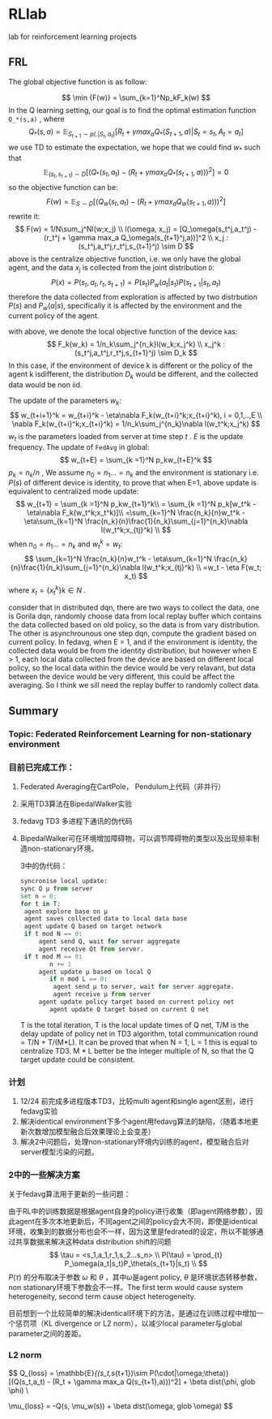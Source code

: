 # RLlab
lab for reinforcement learning projects

## FRL

The global objective function is as follow:


$$
\min {F(w)} = \sum_{k=1}^Np_kF_k(w)
$$
In the Q learning setting, our goal is to find the optimal estimation function `Q_*(s,a)` ,   where
$$
Q_*(s,a) = \mathbb{E}_{S_{t+1}\sim p(.|S_t,a_t)}[R_t + \gamma max_a Q_*(S_{t+1},a)|S_t=s_t,A_t=a_t]
$$
we use TD to estimate the expectation,  we hope that we could find $w_*$   such that
$$
\mathbb{E}_{(s_t,s_{t+1})\sim D}[(Q_*(s_t,a_t) - (R_t + \gamma max_a Q_*(s_{t+1},a)))^2] = 0
$$
so the objective function can be:
$$
F(w) = \mathbb{E}_{S\sim D}[(Q_w(s_t,a_t) - (R_t + \gamma max_a Q_w(s_{t+1},a)))^2]
$$
rewrite it:
$$
F(w) = 1/N\sum_j^Nl(w;x_j) \\
l(\omega, x_j) = [Q_\omega(s_t^j,a_t^j) - (r_t^j + \gamma max_a Q_\omega(s_{t+1}^j,a))]^2 \\
x_j : (s_t^j,a_t^j,r_t^j,s_{t+1}^j) \sim D
$$
above is the centralize objective function, i.e. we only have the global agent, and the data $x_j$ is collected from the joint distribution `D`:
$$
P(x) = P(s_t,a_t,r_t,s_{t+1}) = P(s_t)P_w(a_t|s_t)P(s_{t+1}|s_t,a_t)
$$
therefore the data collected from exploration is affected by two distrbution $P(s)$ and $P_w(a|s)$, specifically it is affected by the environment and the current policy of the agent.

with above,  we denote the local objective function of the device `k`as:
$$
F_k(w_k) = 1/n_k\sum_j^{n_k}l(w_k;x_j^k) \\
x_j^k : (s_t^j,a_t^j,r_t^j,s_{t+1}^j) \sim D_k
$$
In this case, if  the environment of device k is different or the policy of the agent k isdifferent, the distribution $D_k$ would be different, and the collected data would be non iid.

The update of the parameters $w_k$:
$$
w_{t+i+1}^k = w_{t+i}^k - \eta\nabla F_k(w_{t+i}^k;x_{t+i}^k), i = 0,1,..,E \\
\nabla F_k(w_{t+i}^k;x_{t+i}^k) = 1/n_k\sum_j^{n_k}\nabla l(w_t^k;x_j^k)
$$
$w_t$ is the parameters loaded from server at time step $t$ .  $E$ is the update frequency.  The update of `FedAvg` in global:
$$
w_{t+E} = \sum_{k =1}^N p_kw_{t+E}^k
$$
$p_k=n_k/n$ , We  assume $n_0 = n_1... = n_k$  and the environment is stationary i.e. $P(s)$  of different device is identity, to prove that when E=1, above update is equivalent to centralized mode update:
$$
w_{t+1} = \sum_{k =1}^N p_kw_{t+1}^k\\
= \sum_{k =1}^N p_k[w_t^k - \eta\nabla F_k(w_t^k;x_t^k)]\\
=\sum_{k=1}^N \frac{n_k}{n}w_t^k - \eta\sum_{k=1}^N \frac{n_k}{n}\frac{1}{n_k}\sum_{j=1}^{n_k}\nabla l(w_t^k;x_{tj}^k) \\
$$
when $n_0 = n_1... = n_k$ and $w_t^k = w_t$:
$$
\sum_{k=1}^N \frac{n_k}{n}w_t^k - \eta\sum_{k=1}^N \frac{n_k}{n}\frac{1}{n_k}\sum_{j=1}^{n_k}\nabla l(w_t^k;x_{tj}^k) \\
=w_t - \eta F(w_t; x_t)
$$
where $x_t=\left\{x_t^k\right\}k\in N$ .

consider that in distributed dqn, there are two ways to collect the data, one is Gorila dqn, randomly choose data from local replay buffer which contains the data collected based on old policy, so the data is from vary distribution. The other is asynchrounous one step dqn, compute the gradient based on current policy. In fedavg, when E = 1, and if the environment is identity, the collected data would be from the identity distribution, but however when E > 1, each local data collected from the device are based on different local policy, so the local data within the device would be very relavant, but data between the device would be very different, this could be affect the averaging. So I think we sill need the replay buffer to randomly collect data.

## Summary

### Topic: Federated Reinforcement Learning for non-stationary environment



### 目前已完成工作：

1. Federated Averaging在CartPole， Pendulum上代码（非并行）

2. 采用TD3算法在BipedalWalker实验

3. fedavg TD3 多进程下通讯的伪代码

4. BipedalWalker可在环境增加障碍物，可以调节障碍物的类型以及出现频率制造non-stationary环境。

   3中的伪代码：

   ```python
   syncronise local update:
   sync Q μ from server
   set n = 0;
   for t in T:
   	agent explore base on μ
   	agent saves collected data to local data base
   	agent update Q based on target network
   	if t mod N == 0:
   		agent send Q, wait for server aggregate
   		agent receive Qt from server.
   	if t mod M == 0:
           n += 1
   		agent update μ based on local Q
           if n mod L == 0:
   			agent send μ to server, wait for server aggregate.
   			agent receive μ from server
   		agent update policy target based on current policy net
           agent update Q target based on current Q net
   ```
   
   T is the total iteration, T is the local update times of Q net, T/M is the delay update of policy net in TD3 algorithm, total communication round = T/N + T/(M*L). It can be proved that when N = 1, L = 1 this is equal to centralize TD3. M * L  better be the integer multiple of N, so that the Q target update could be consistent.

### 计划

1. 12/24 前完成多进程版本TD3，比较multi agent和single agent区别，进行fedavg实验
2. 解决identical environment下多个agent用fedavg算法的缺陷，（随着本地更新次数增加模型融合后效果理论上会变差）
3. 解决2中问题后，处理non-stationary环境内训练的agent，模型融合后对server模型污染的问题。

### 2中的一些解决方案

关于fedavg算法用于更新的一些问题：

由于RL中的训练数据是根据agent自身的policy进行收集（即agent网络参数），因此agent在多次本地更新后，不同agent之间的policy会大不同，即使是identical环境，收集到的数据分布也会不一样，因为这里是fedrated的设定，所以不能够通过共享数据来解决这种data distribution shift的问题
$$
\tau = <s_1,a_1,r_1,s_2...s_n> \\
P(\tau) = \prod_{t} P_\omega(a_t|s_t)P_\theta(s_{t+1}|s_t) \\
$$
$P(\tau)$ 的分布取决于参数 $\omega$ 和 $\theta$ ，其中$\omega$是agent policy, $\theta$ 是环境状态转移参数，non stationary环境下参数会不一样。The first term would cause system heterogeneity, second term cause object heterogeneity.

目前想到一个比较简单的解决identical环境下的方法，是通过在训练过程中增加一个惩罚项（KL divergence or L2 norm），以减少local parameter与global parameter之间的差距。

### L2 norm

$$
Q_{loss} = \mathbb{E}_{(s_t,s_{t+1})\sim P(\cdot|\omega;\theta)}[(Q(s_t,a_t) - (R_t + \gamma max_a Q(s_{t+1},a)))^2] + \beta dist(\phi, glob \phi) \\

\mu_{loss} = -Q(s, \mu_w(s)) + \beta dist(\omega, glob \omega)
$$





